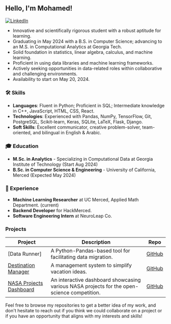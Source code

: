 ## Hello, I'm Mohamed!
[![LinkedIn](https://img.shields.io/badge/LinkedIn-Profile-blue)](https://www.linkedin.com/in/mohamed-hasan-4b850418a/)

- Innovative and scientifically rigorous student with a robust aptitude for learning.
- Graduating in May 2024 with a B.S. in Computer Science; advancing to an M.S. in Computational Analytics at Georgia Tech.
- Solid foundation in statistics, linear algebra, calculus, and machine learning.
- Proficient in using data libraries and machine learning frameworks.
- Actively seeking opportunities in data-related roles within collaborative and challenging environments.
- Availability to start on May 20, 2024.


### 🛠 Skills
- **Languages**: Fluent in Python; Proficient in SQL; Intermediate knowledge in C++, JavaScript, HTML, CSS, React.
- **Technologies**: Experienced with Pandas, NumPy, TensorFlow, Git, PostgreSQL, Scikit-learn, Keras, SQLite, LaTeX, Flask, Django.
- **Soft Skills**: Excellent communicator, creative problem-solver, team-oriented, and bilingual in English & Arabic.

### 🎓 Education

- **M.Sc. in Analytics** - Specializing in Computational Data at Georgia Institute of Technology (Start Aug 2024)
- **B.Sc. in Computer Science & Engineering** - University of California, Merced (Expected May 2024)

### 💼 Experience

- **Machine Learning Researcher** at UC Merced, Applied Math Department. (current)
- **Backend Developer** for HackMerced.
- **Software Engineering Intern** at NeuroLeap Co.

### Projects

| Project                          | Description                                                              | Repo              |
| -------------------------------- | ------------------------------------------------------------------------ | ----------------- |
| [Data Runner]                   | A Python-Pandas-based tool for facilitating data migration.            | [GitHub](https://github.com/mustachemo/data-runner)       |
| [Destination Manager](https://github.com/mustachemo/destination-manager)        |  A management system to simplify vacation ideas.           | [GitHub](https://github.com/mustachemo/destination-manager)       |
| [NASA Projects Dashboard](https://github.com/mustachemo/NASA-projects-dashboard)              | An interactive dashboard showcasing various NASA projects for the open-science competition.                   | [GitHub](https://github.com/mustachemo/NASA-projects-dashboard)       |

Feel free to browse my repositories to get a better idea of my work, and don't hesitate to reach out if you think we could collaborate on a project or if you have an opportunity that aligns with my interests and skills!
